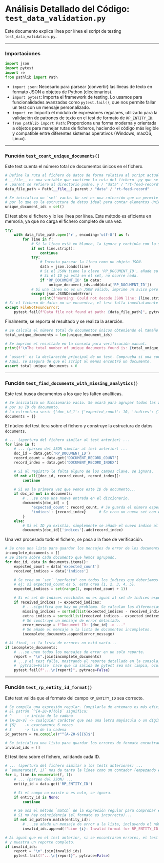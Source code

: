 
# Análisis Detallado del Código: `test_data_validation.py`

Este documento explica línea por línea el script de testing `test_data_validation.py`.

---

### **Importaciones**

```python
import json
import pytest
import re
from pathlib import Path
```

- `import json`: Necesario para parsear (convertir) las líneas de texto en formato JSON a objetos de Python (diccionarios).
- `import pytest`: Importa el framework de testing. Lo usamos para funcionalidades avanzadas como `pytest.fail()`, que nos permite fallar un test con un mensaje personalizado.
- `import re`: Importa el módulo de expresiones regulares, utilizado para la validación de patrones de texto en el test de formato de `RP_ENTITY_ID`.
- `from pathlib import Path`: Proporciona una forma moderna y orientada a objetos para manejar rutas de ficheros, haciendo el código más legible y compatible entre diferentes sistemas operativos (Windows, macOS, Linux).

---

### **Función `test_count_unique_documents()`**

Este test cuenta el número total de documentos únicos en el fichero.

```python
# Define la ruta al fichero de datos de forma relativa al script actual.
# __file__ es una variable que contiene la ruta del fichero .py que se está ejecutando.
# .parent se refiere al directorio padre, y / "data" / "rt-feed-record" construye la ruta.
data_file_path = Path(__file__).parent / "data" / "rt-feed-record"

# Se inicializa un `set` vacío. Un set es una colección que no permite elementos duplicados,
# por lo que es la estructura de datos ideal para contar elementos únicos de forma eficiente.
unique_document_ids = set()
```

El test abre el fichero y lo lee línea por línea. Este método es eficiente en memoria, ya que no carga el fichero completo de una vez.

```python
try:
    with data_file_path.open('r', encoding='utf-8') as f:
        for line in f:
            # Si la línea está en blanco, la ignora y continúa con la siguiente.
            if not line.strip():
                continue
            try:
                # Intenta parsear la línea como un objeto JSON.
                data = json.loads(line)
                # Si el JSON tiene la clave 'RP_DOCUMENT_ID', añade su valor al set.
                # Si el ID ya está en el set, no ocurre nada.
                if 'RP_DOCUMENT_ID' in data:
                    unique_document_ids.add(data['RP_DOCUMENT_ID'])
            # Si una línea no es un JSON válido, imprime un aviso pero no detiene el test.
            except json.JSONDecodeError:
                print(f"Warning: Could not decode JSON line: {line.strip()}")
# Si el fichero de datos no se encuentra, el test falla inmediatamente con un mensaje claro.
except FileNotFoundError:
    pytest.fail(f"Data file not found at path: {data_file_path}", pytrace=False)
```

Finalmente, se reporta el resultado y se realiza la aserción.

```python
# Se calcula el número total de documentos únicos obteniendo el tamaño (len) del set.
total_unique_documents = len(unique_document_ids)

# Se imprime el resultado en la consola para verificación manual.
print(f"\nThe total number of unique documents found is: {total_unique_documents}")

# `assert` es la declaración principal de un test. Comprueba si una condición es verdadera.
# Aquí, se asegura de que el script al menos encontró un documento.
assert total_unique_documents > 0
```

---

### **Función `test_find_documents_with_missing_analytics()`**

Este test busca documentos a los que les falten analíticas.

```python
# Se inicializa un diccionario vacío. Se usará para agrupar todas las analíticas
# por su ID de documento.
# La estructura será: {'doc_id_1': {'expected_count': 10, 'indices': {1, 2, 5, ...}}, ...}
documents = {}
```

El núcleo del test itera sobre el fichero y construye la estructura de datos `documents`.

```python
# ... (apertura del fichero similar al test anterior) ...
for line in f:
    # ... (parseo del JSON similar al test anterior) ...
    doc_id = data.get('RP_DOCUMENT_ID')
    record_count = data.get('DOCUMENT_RECORD_COUNT')
    record_index = data.get('DOCUMENT_RECORD_INDEX')

    # Si al registro le falta alguno de los campos clave, se ignora.
    if not all([doc_id, record_count, record_index]):
        continue

    # Si es la primera vez que vemos este ID de documento...
    if doc_id not in documents:
        # ...se crea una nueva entrada en el diccionario.
        documents[doc_id] = {
            'expected_count': record_count, # Se guarda el número esperado de partes.
            'indices': {record_index}      # Se crea un nuevo set con el índice actual.
        }
    else:
        # Si el ID ya existía, simplemente se añade el nuevo índice al set existente.
        documents[doc_id]['indices'].add(record_index)
```

Una vez procesado todo el fichero, se pasa a la fase de verificación.

```python
# Se crea una lista para guardar los mensajes de error de los documentos incompletos.
incomplete_documents = []
# Se itera sobre cada documento que hemos agrupado.
for doc_id, data in documents.items():
    expected_count = data['expected_count']
    received_indices = data['indices']

    # Se crea un `set` "perfecto" con todos los índices que deberíamos haber recibido.
    # ej: si expected_count es 5, esto crea {1, 2, 3, 4, 5}.
    expected_indices = set(range(1, expected_count + 1))

    # Si el set de índices recibidos no es igual al set de índices esperados...
    if received_indices != expected_indices:
        # ...significa que hay un problema. Se calculan las diferencias.
        missing_indices = sorted(list(expected_indices - received_indices))
        extra_indices = sorted(list(received_indices - expected_indices))
        # Se construye un mensaje de error detallado.
        error_message = f"Document ID: {doc_id} -> ..."
        # Se añade el mensaje a la lista de documentos incompletos.
        incomplete_documents.append(error_message)

# Al final, si la lista de errores no está vacía...
if incomplete_documents:
    # ...se unen todos los mensajes de error en un solo reporte.
    report = "\n".join(incomplete_documents)
    # ...y el test falla, mostrando el reporte detallado en la consola.
    # `pytrace=False` hace que la salida de pytest sea más limpia, ocultando el traceback de Python.
    pytest.fail(f"...\n{report}", pytrace=False)
```

---

### **Función `test_rp_entity_id_format()`**

Este test valida que el formato del campo `RP_ENTITY_ID` sea correcto.

```python
# Se compila una expresión regular. Compilarla de antemano es más eficiente si se usa muchas veces.
# El patrón `^[A-Z0-9]{6}$` significa:
# ^      -> inicio de la cadena
# [A-Z0-9] -> cualquier carácter que sea una letra mayúscula o un dígito
# {6}    -> exactamente 6 veces
# $      -> fin de la cadena
id_pattern = re.compile(r"^[A-Z0-9]{6}$")

# Se inicializa una lista para guardar los errores de formato encontrados.
invalid_ids = []
```

El test itera sobre el fichero, validando cada ID.

```python
# ... (apertura del fichero similar a los tests anteriores) ...
# `enumerate(f, 1)` nos da tanto la línea como un contador (empezando en 1) para el número de línea.
for i, line in enumerate(f, 1):
    # ... (parseo del JSON) ...
    entity_id = data.get('RP_ENTITY_ID')

    # Si el campo no existe o es nulo, se ignora.
    if entity_id is None:
        continue

    # Se usa el método `match` de la expresión regular para comprobar el formato.
    # Si no hay coincidencia (el formato es incorrecto)...
    if not id_pattern.match(entity_id):
        # ...se añade un mensaje de error a la lista, incluyendo el número de línea y el valor incorrecto.
        invalid_ids.append(f"Line {i}: Invalid format for RP_ENTITY_ID: '{entity_id}'")

# Al igual que en el test anterior, si se encontraron errores, el test falla
# y muestra un reporte completo.
if invalid_ids:
    report = "\n".join(invalid_ids)
    pytest.fail(f"...\n{report}", pytrace=False)
```
